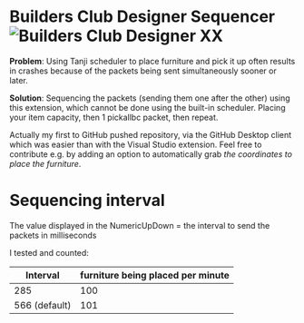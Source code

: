 # Builders Club Designer Sequencer ![Builders Club Designer XX](https://images.habbo.com/c_images/album1584/ACH_RoomDecoBC20.gif)

**Problem**: Using Tanji scheduler to place furniture and pick it up often results in crashes because of the packets being sent simultaneously sooner or later.

**Solution**: Sequencing the packets (sending them one after the other) using this extension, which cannot be done using the built-in scheduler. Placing your item capacity, then 1 pickallbc packet, then repeat.

Actually my first to GitHub pushed repository, via the GitHub Desktop client which was easier than with the Visual Studio extension.
Feel free to contribute e.g. by adding an option to automatically grab *the coordinates to place the furniture*.

# Sequencing interval
The value displayed in the NumericUpDown = the interval to send the packets in milliseconds

I tested and counted:

| Interval      | furniture being placed per minute |
|---------------|-----------------------------------|
| 285           | 100                               |
| 566 (default) | 101                               |
